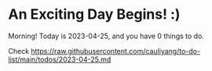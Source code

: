 # An Exciting Day Begins! :)

Morning! Today is 2023-04-25, and you have 0 things to do.

Check https://raw.githubusercontent.com/cauliyang/to-do-list/main/todos/2023-04-25.md